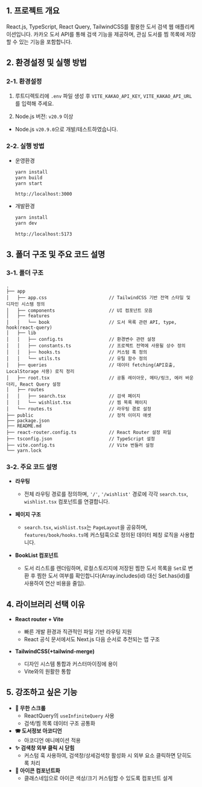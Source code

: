 ## 1. 프로젝트 개요

React.js, TypeScript, React Query, TailwindCSS를 활용한 도서 검색 웹 애플리케이션입니다. 카카오 도서 API를 통해 검색 기능을 제공하며, 관심 도서를 찜 목록에 저장할 수 있는 기능을 포함합니다.

## 2. 환경설정 및 실행 방법

### 2-1. 환경설정

1. 루트디렉토리에 `.env` 파일 생성 후 `VITE_KAKAO_API_KEY`, `VITE_KAKAO_API_URL`를 입력해 주세요.

2. Node.js 버전: `v20.9` 이상

- Node.js `v20.9.0`으로 개발/테스트하였습니다.

### 2-2. 실행 방법

- 운영환경

  ```bash
  yarn install
  yarn build
  yarn start
  ```

  `http://localhost:3000`

- 개발환경

  ```bash
  yarn install
  yarn dev
  ```

  `http://localhost:5173`

## 3. 폴더 구조 및 주요 코드 설명

### 3-1. 폴더 구조

```
.
├── app
│   ├── app.css                       // TailwindCSS 기반 전역 스타일 및 디자인 시스템 정의
│   ├── components                    // UI 컴포넌트 모음
│   ├── features
│   │   └── book                      // 도서 목록 관련 API, type, hook(react-query)
│   ├── lib
│   │   ├── config.ts                 // 환경변수 관련 설정
│   │   ├── constants.ts              // 프로젝트 전역에 사용될 상수 정의
│   │   ├── hooks.ts                  // 커스텀 훅 정의
│   │   └── utils.ts                  // 유틸 함수 정의
│   ├── queries                       // 데이터 fetching(API호출, LocalStorage 사용) 로직 정리
│   ├── root.tsx                      // 공통 레이아웃, 메타/링크, 에러 바운더리, React Query 설정
│   ├── routes
│   │   ├── search.tsx                // 검색 페이지
│   │   └── wishlist.tsx              // 찜 목록 페이지
│   └── routes.ts                     // 라우팅 경로 설정
├── public                            // 정적 이미지 애셋
├── package.json
├── README.md
├── react-router.config.ts            // React Router 설정 파일
├── tsconfig.json                     // TypeScript 설정
├── vite.config.ts                    // Vite 번들러 설정
└── yarn.lock
```

### 3-2. 주요 코드 설명

- **라우팅**

  - 전체 라우팅 경로를 정의하며, `'/'`, `'/wishlist'` 경로에 각각 `search.tsx`, `wishlist.tsx` 컴포넌트를 연결합니다.

- **페이지 구조**

  - `search.tsx`, `wishlist.tsx`는 `PageLayout`을 공유하며, `features/book/hooks.ts`에 커스텀훅으로 정의된 데이터 페칭 로직을 사용합니다.

- **BookList 컴포넌트**
  - 도서 리스트를 렌더링하며, 로컬스토리지에 저장된 찜한 도서 목록을 `Set`로 변환 후 찜한 도서 여부를 확인합니다(Array.includes(id) 대신 Set.has(id)를 사용하여 연산 비용을 줄임).

## 4. 라이브러리 선택 이유

- **React router + Vite**

  - 빠른 개발 환경과 직관적인 파일 기반 라우팅 지원
  - React 공식 문서에서도 Next.js 다음 순서로 추천되는 앱 구조

- **TailwindCSS(+tailwind-merge)**
  - 디자인 시스템 통합과 커스터마이징에 용이
  - Vite와의 원활한 통합

## 5. 강조하고 싶은 기능

- **🔄 무한 스크롤**
  - ReactQuery의 `useInfiniteQuery` 사용
  - 검색/찜 목록 데이터 구조 공통화
- **🪗 도서정보 아코디언**
  - 아코디언 애니메이션 적용
- **✨ 검색창 외부 클릭 시 닫힘**
  - 커스텀 훅 사용하여, 검색창/상세검색창 활성화 시 외부 요소 클릭하면 닫히도록 처리
- **🎨 아이콘 컴포넌트화**
  - 클래스네임으로 아이콘 색상/크기 커스텀할 수 있도록 컴포넌트 설계
